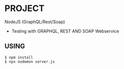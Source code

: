 # PROJECT
NodeJS (GraphQL/Rest/Soap) 

* Testing with GRAPHQL, REST AND SOAP Webservice

## USING

```
$ npm install
$ npx nodemon server.js
```

